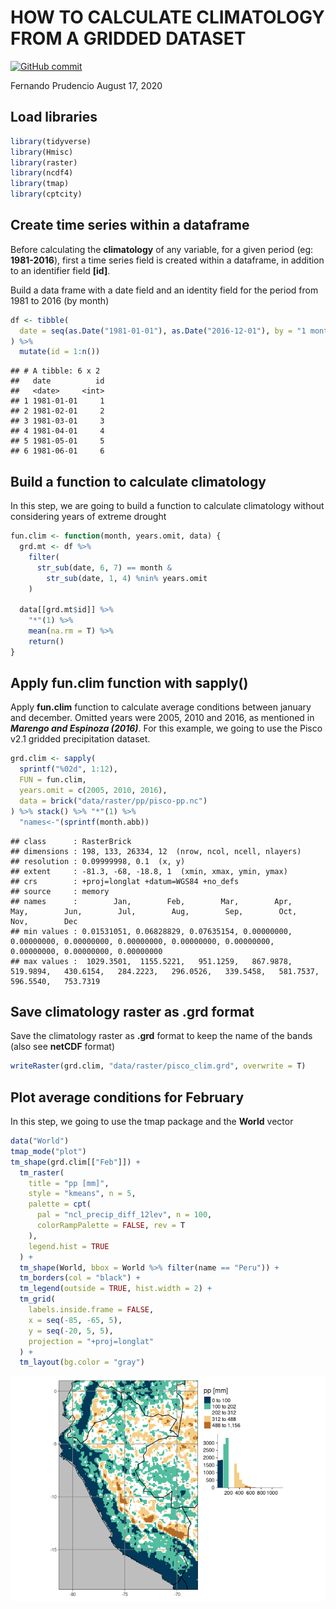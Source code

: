 HOW TO CALCULATE CLIMATOLOGY FROM A GRIDDED DATASET
================

[![GitHub
commit](https://img.shields.io/github/last-commit/fernandoprudencio/taller-raster)](https://github.com/fernandoprudencio/taller-raster/commits/master)

Fernando Prudencio
August 17, 2020

## Load libraries

``` r
library(tidyverse)
library(Hmisc)
library(raster)
library(ncdf4)
library(tmap)
library(cptcity)
```

## Create time series within a dataframe

Before calculating the **climatology** of any variable, for a given
period (eg: **1981-2016**), first a time series field is created within
a dataframe, in addition to an identifier field **\[id\]**.

Build a data frame with a date field and an identity field for the
period from 1981 to 2016 (by month)

``` r
df <- tibble(
  date = seq(as.Date("1981-01-01"), as.Date("2016-12-01"), by = "1 month")
) %>%
  mutate(id = 1:n())
```

    ## # A tibble: 6 x 2
    ##   date          id
    ##   <date>     <int>
    ## 1 1981-01-01     1
    ## 2 1981-02-01     2
    ## 3 1981-03-01     3
    ## 4 1981-04-01     4
    ## 5 1981-05-01     5
    ## 6 1981-06-01     6

## Build a function to calculate climatology

In this step, we are going to build a function to calculate climatology
without considering years of extreme drought

``` r
fun.clim <- function(month, years.omit, data) {
  grd.mt <- df %>%
    filter(
      str_sub(date, 6, 7) == month &
        str_sub(date, 1, 4) %nin% years.omit
    )

  data[[grd.mt$id]] %>%
    "*"(1) %>%
    mean(na.rm = T) %>%
    return()
}
```

## Apply fun.clim function with sapply()

Apply **fun.clim** function to calculate average conditions between
january and december. Omitted years were 2005, 2010 and 2016, as
mentioned in ***Marengo and Espinoza (2016)***. For this example, we
going to use the Pisco v2.1 gridded precipitation dataset.

``` r
grd.clim <- sapply(
  sprintf("%02d", 1:12),
  FUN = fun.clim,
  years.omit = c(2005, 2010, 2016),
  data = brick("data/raster/pp/pisco-pp.nc")
) %>% stack() %>% "*"(1) %>%
  "names<-"(sprintf(month.abb))
```

    ## class      : RasterBrick 
    ## dimensions : 198, 133, 26334, 12  (nrow, ncol, ncell, nlayers)
    ## resolution : 0.09999998, 0.1  (x, y)
    ## extent     : -81.3, -68, -18.8, 1  (xmin, xmax, ymin, ymax)
    ## crs        : +proj=longlat +datum=WGS84 +no_defs 
    ## source     : memory
    ## names      :        Jan,        Feb,        Mar,        Apr,        May,        Jun,        Jul,        Aug,        Sep,        Oct,        Nov,        Dec 
    ## min values : 0.01531051, 0.06828829, 0.07635154, 0.00000000, 0.00000000, 0.00000000, 0.00000000, 0.00000000, 0.00000000, 0.00000000, 0.00000000, 0.00000000 
    ## max values :  1029.3501,  1155.5221,   951.1259,   867.9878,   519.9894,   430.6154,   284.2223,   296.0526,   339.5458,   581.7537,   596.5540,   753.7319

## Save climatology raster as .grd format

Save the climatology raster as **.grd** format to keep the name of the
bands (also see **netCDF** format)

``` r
writeRaster(grd.clim, "data/raster/pisco_clim.grd", overwrite = T)
```

## Plot average conditions for February

In this step, we going to use the tmap package and the **World** vector

``` r
data("World")
tmap_mode("plot")
tm_shape(grd.clim[["Feb"]]) +
  tm_raster(
    title = "pp [mm]",
    style = "kmeans", n = 5,
    palette = cpt(
      pal = "ncl_precip_diff_12lev", n = 100,
      colorRampPalette = FALSE, rev = T
    ),
    legend.hist = TRUE
  ) +
  tm_shape(World, bbox = World %>% filter(name == "Peru")) +
  tm_borders(col = "black") +
  tm_legend(outside = TRUE, hist.width = 2) +
  tm_grid(
    labels.inside.frame = FALSE,
    x = seq(-85, -65, 5),
    y = seq(-20, 5, 5),
    projection = "+proj=longlat"
  ) +
  tm_layout(bg.color = "gray")
```

![](README_files/figure-gfm/unnamed-chunk-8-1.png)<!-- -->

